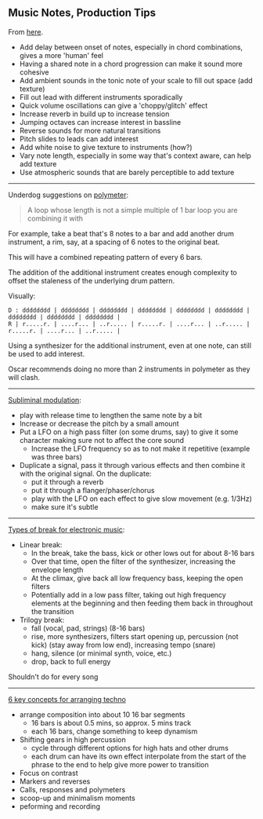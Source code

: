 Music Notes, Production Tips
---

From [here](https://www.youtube.com/watch?v=jS-1dMWEnIw).

* Add delay between onset of notes, especially in chord combinations, gives a more 'human' feel
* Having a shared note in a chord progression can make it sound more cohesive
* Add ambient sounds in the tonic note of your scale to fill out space (add texture)
* Fill out lead with different instruments sporadically
* Quick volume oscillations can give a 'choppy/glitch' effect
* Increase reverb in build up to increase tension
* Jumping octaves can increase interest in bassline
* Reverse sounds for more natural transitions
* Pitch slides to leads can add interest
* Add white noise to give texture to instruments (how?)
* Vary note length, especially in some way that's context aware, can help add texture
* Use atmospheric sounds that are barely perceptible to add texture

---

Underdog suggestions on [polymeter](youtube.com/watch?v=0SPaGLLlBsM):

> A loop whose length is not a simple multiple of 1 bar loop you are combining it with

For example, take a beat that's 8 notes to a bar and add another drum instrument, a rim, say,
at a spacing of 6 notes to the original beat.

This will have a combined repeating pattern of every 6 bars.

The addition of the additional instrument creates enough complexity to offset
the staleness of the underlying drum pattern.

Visually:

```
D : dddddddd | dddddddd | dddddddd | dddddddd | dddddddd | dddddddd | dddddddd | dddddddd | dddddddd | 
R | r.....r. | ....r... | ..r..... | r.....r. | ....r... | ..r..... | r.....r. | ....r... | ..r..... |
```

Using a synthesizer for the additional instrument, even at one note, can still be used to add
interest.

Oscar recommends doing no more than 2 instruments in polymeter as they will clash.

---

[Subliminal modulation](https://www.youtube.com/watch?v=KOVs5AarmUw):

* play with release time to lengthen the same note by a bit
* Increase or decrease the pitch by a small amount
* Put a LFO on a high pass filter (on some drums, say) to give it some character making sure not to affect the core sound
  - Increase the LFO frequency so as to not make it repetitive (example was three bars)
* Duplicate a signal, pass it through various effects and then combine it with the original signal. On the duplicate:
  - put it through a reverb
  - put it through a flanger/phaser/chorus
  - play with the LFO on each effect to give slow movement (e.g. 1/3Hz)
  - make sure it's subtle


---

[Types of break for electronic music](youtube.com/watch?v=n3lvFEsf1O0):

* Linear break:
  - In the break, take the bass, kick or other lows out for about 8-16 bars
  - Over that time, open the filter of the synthesizer, increasing the envelope length
  - At the climax, give back all low frequency bass, keeping the open filters
  - Potentially add in a low pass filter, taking out high frequency elements at the beginning and then
    feeding them back in throughout the transition
* Trilogy break:
  - fall (vocal, pad, strings) (8-16 bars)
  - rise, more synthesizers, filters start opening up, percussion (not kick) (stay away from low end), increasing tempo (snare)
  - hang, silence (or minimal synth, voice, etc.)
  - drop, back to full energy

Shouldn't do for every song

---

[6 key concepts for arranging techno](https://www.youtube.com/watch?v=JHiTUBVLmFI)


* arrange composition into about 10 16 bar segments
  - 16 bars is about 0.5 mins, so approx. 5 mins track
  - each 16 bars, change something to keep dynamism
* Shifting gears in high percussion
  - cycle through different options for high hats and other drums
  - each drum can have its own effect interpolate from the start of the phrase
    to the end to help give more power to transition
* Focus on contrast
* Markers and reverses
* Calls, responses and polymeters
* scoop-up and minimalism moments
* peforming and recording
